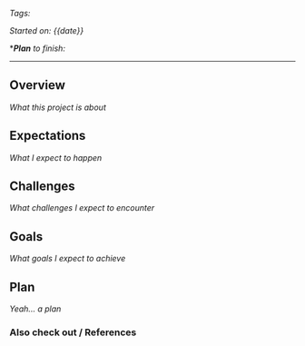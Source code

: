 *Tags:*

*Started on: {{date}}*

****Plan** to finish:* 

<hr>

## Overview

*What this project is about*

## Expectations

*What I expect to happen*

## Challenges 

*What challenges I expect to encounter*

## Goals

*What goals I expect to achieve*

## Plan

*Yeah... a plan*

### Also check out / References